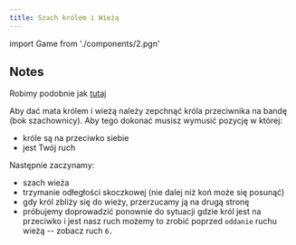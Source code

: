 ```yaml
---
title: Szach królem i Wieżą
---
```


import Game from './components/2.pgn'

## Notes

Robimy podobnie jak [tutaj](1.pgn.md)

Aby dać mata królem i wieżą należy zepchnąć króla przeciwnika na bandę (bok szachownicy).
Aby tego dokonać musisz wymusić pozycję w której:
 
* króle są na przeciwko siebie
* jest Twój ruch

Następnie zaczynamy:

* szach wieża
* trzymanie odłegłości skoczkowej (nie dalej niż koń może się posunąć)
* gdy król zbliży się do wieży, przerzucamy ją na drugą stronę
* próbujemy doprowadzić ponownie do sytuacji gdzie król jest na przeciwko i jest nasz ruch
możemy to zrobić poprzed `oddanie` ruchu wieżą -- zobacz ruch `6.`

<Game/>
